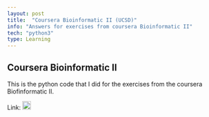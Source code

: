 ```yaml
---
layout: post
title:  "Coursera Bioinformatic II (UCSD)"
info: "Answers for exercises from coursera Bioinformatic II"
tech: "python3"
type: Learning
---
```


## Coursera Bioinformatic II
This is the python code that I did for the exercises from the coursera Biofinformatic II.

Link: [<img style="height:20px" src="https://img.shields.io/badge/github-%23121011.svg?style=for-the-badge&logo=github&logoColor=white">](https://github.com/linh-phuong/coursera-ucsd-bioinfo-2)